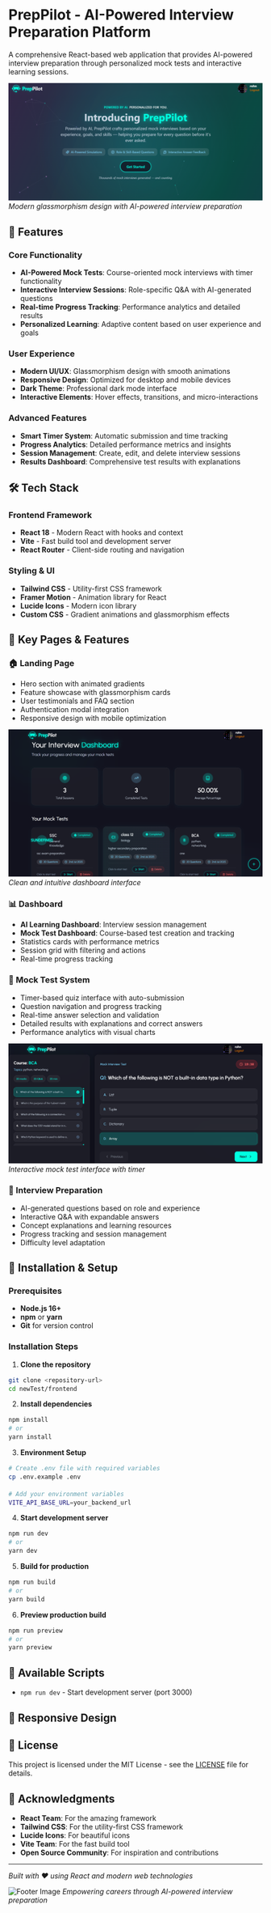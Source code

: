 # PrepPilot - AI-Powered Interview Preparation Platform

A comprehensive React-based web application that provides AI-powered interview preparation through personalized mock tests and interactive learning sessions.

![PrepPilot Landing Page](./src/assets/landing-page-screenshot.png)
*Modern glassmorphism design with AI-powered interview preparation*

## 🚀 Features

### Core Functionality
- **AI-Powered Mock Tests**: Course-oriented mock interviews with timer functionality
- **Interactive Interview Sessions**: Role-specific Q&A with AI-generated questions
- **Real-time Progress Tracking**: Performance analytics and detailed results
- **Personalized Learning**: Adaptive content based on user experience and goals

### User Experience
- **Modern UI/UX**: Glassmorphism design with smooth animations
- **Responsive Design**: Optimized for desktop and mobile devices
- **Dark Theme**: Professional dark mode interface
- **Interactive Elements**: Hover effects, transitions, and micro-interactions

### Advanced Features
- **Smart Timer System**: Automatic submission and time tracking
- **Progress Analytics**: Detailed performance metrics and insights
- **Session Management**: Create, edit, and delete interview sessions
- **Results Dashboard**: Comprehensive test results with explanations

## 🛠️ Tech Stack

### Frontend Framework
- **React 18** - Modern React with hooks and context
- **Vite** - Fast build tool and development server
- **React Router** - Client-side routing and navigation

### Styling & UI
- **Tailwind CSS** - Utility-first CSS framework
- **Framer Motion** - Animation library for React
- **Lucide Icons** - Modern icon library
- **Custom CSS** - Gradient animations and glassmorphism effects


## 🎯 Key Pages & Features

### 🏠 Landing Page
- Hero section with animated gradients
- Feature showcase with glassmorphism cards
- User testimonials and FAQ section
- Authentication modal integration
- Responsive design with mobile optimization

![Dashboard Screenshot](./src/assets/dashboard-screenshot.png)
*Clean and intuitive dashboard interface*

### 📊 Dashboard
- **AI Learning Dashboard**: Interview session management
- **Mock Test Dashboard**: Course-based test creation and tracking
- Statistics cards with performance metrics
- Session grid with filtering and actions
- Real-time progress tracking

### 📝 Mock Test System
- Timer-based quiz interface with auto-submission
- Question navigation and progress tracking
- Real-time answer selection and validation
- Detailed results with explanations and correct answers
- Performance analytics with visual charts

![Mock Test Interface](./src/assets/mocktest-screenshot.png)
*Interactive mock test interface with timer*

### 🎤 Interview Preparation
- AI-generated questions based on role and experience
- Interactive Q&A with expandable answers
- Concept explanations and learning resources
- Progress tracking and session management
- Difficulty level adaptation

## 🔧 Installation & Setup

### Prerequisites
- **Node.js 16+** 
- **npm** or **yarn**
- **Git** for version control

### Installation Steps

1. **Clone the repository**
```bash
git clone <repository-url>
cd newTest/frontend
```

2. **Install dependencies**
```bash
npm install
# or
yarn install
```

3. **Environment Setup**
```bash
# Create .env file with required variables
cp .env.example .env

# Add your environment variables
VITE_API_BASE_URL=your_backend_url
```

4. **Start development server**
```bash
npm run dev
# or
yarn dev
```

5. **Build for production**
```bash
npm run build
# or
yarn build
```

6. **Preview production build**
```bash
npm run preview
# or
yarn preview
```

## 📱 Available Scripts

- `npm run dev` - Start development server (port 3000)


## 📱 Responsive Design


## 📄 License

This project is licensed under the MIT License - see the [LICENSE](LICENSE) file for details.



## 🌟 Acknowledgments

- **React Team**: For the amazing framework
- **Tailwind CSS**: For the utility-first CSS framework
- **Lucide Icons**: For beautiful icons
- **Vite Team**: For the fast build tool
- **Open Source Community**: For inspiration and contributions

---

*Built with ❤️ using React and modern web technologies*

![Footer Image](./src/assets/footer-image.png)
*Empowering careers through AI-powered interview preparation*